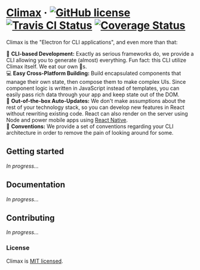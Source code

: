 # [Climax](https://climaxjs.com) &middot; [![GitHub license](https://img.shields.io/badge/license-MIT-blue.svg)](https://github.com/climaxjs/climax/blob/master/LICENSE) [![Travis CI Status](https://img.shields.io/travis/climaxjs/climax.svg?style=flat-square)](https://circleci.com/gh/climaxjs/climax) [![Coverage Status](https://img.shields.io/coveralls/climaxjs/climax/master.svg?style=flat-square)](https://travis-ci.org/climaxjs/climax?branch=master)

<!-- TODO Ask @vertexclique to release the "climax" name on npm -->
<!-- [![npm version](https://img.shields.io/npm/v/climax.svg?style=flat-square)](https://www.npmjs.com/package/climax) -->

Climax is the "Electron for CLI applications", and even more than that:

:white_square_button: **CLI-based Development:** Exactly as serious frameworks do, we provide a CLI allowing you to generate (almost) everything. Fun fact: this CLI utilize Climax itself. We eat our own :hamburger:s.<br>
:computer: **Easy Cross-Platform Building:** Build encapsulated components that manage their own state, then compose them to make complex UIs. Since component logic is written in JavaScript instead of templates, you can easily pass rich data through your app and keep state out of the DOM.<br>
:arrows_counterclockwise: **Out-of-the-box Auto-Updates:** We don't make assumptions about the rest of your technology stack, so you can develop new features in React without rewriting existing code. React can also render on the server using Node and power mobile apps using [React Native](https://facebook.github.io/react-native/).<br>
:page_facing_up: **Conventions:** We provide a set of conventions regarding your CLI architecture in order to remove the pain of looking around for some.

## Getting started

_In progress..._

## Documentation

_In progress..._

## Contributing

_In progress..._

### License

Climax is [MIT licensed](./LICENSE).
